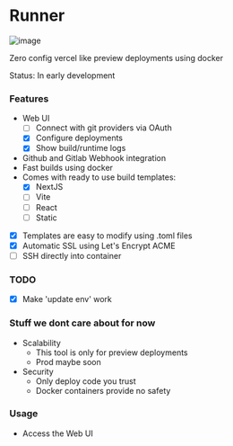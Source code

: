 # Runner

![image](https://github.com/fipso/runner/assets/8930842/55deb1c7-d3c4-4825-aced-f352e5153a5c)

Zero config vercel like preview deployments using docker

Status: In early development

### Features
- Web UI
  - [ ] Connect with git providers via OAuth
  - [x] Configure deployments
  - [x] Show build/runtime logs
- Github and Gitlab Webhook integration 
- Fast builds using docker
- Comes with ready to use build templates:
  - [x] NextJS
  - [ ] Vite
  - [ ] React
  - [ ] Static
- [x] Templates are easy to modify using .toml files
- [x] Automatic SSL using Let's Encrypt ACME
- [ ] SSH directly into container

### TODO
- [x] Make 'update env' work

### Stuff we dont care about for now
- Scalability
  - This tool is only for preview deployments
  - Prod maybe soon
- Security
  - Only deploy code you trust
  - Docker containers provide no safety

### Usage
- Access the Web UI